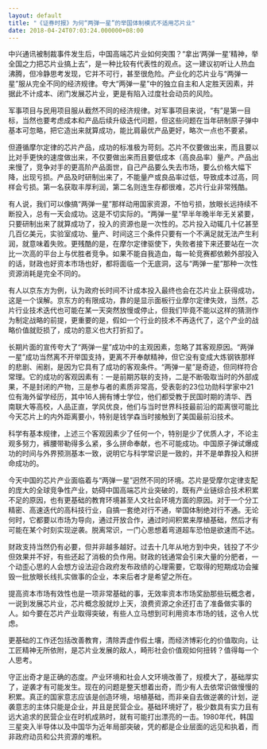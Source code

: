 ```yaml
---
layout: default
title: "《证券时报》为何“两弹一星”的举国体制模式不适用芯片业"
date: 2018-04-24T07:03:24.000000+08:00
---
```


中兴通讯被制裁事件发生后，中国高端芯片业如何突围？“拿出‘两弹一星’精神，举全国之力把芯片业搞上去”，是一种比较有代表性的观点。这一建议初听让人热血沸腾，但冷静思考发现，它并不可行，甚至很危险。产业化的芯片业与“两弹一星”服从完全不同的经济规律。夸大“两弹一星”中的独立自主和人定胜天因素，并据此不计成本、闭门发展芯片业，更是有陷入过度社会动员的风险。

军事项目与民用项目服从截然不同的经济规律。对军事项目来说，“有”是第一目标，当然也要考虑成本和产品后续升级迭代问题，但这些问题在当年研制原子弹中基本可忽略，把它造出来就算成功，能比肩最优产品更好，略次一点也不要紧。

但遵循摩尔定律的芯片产品，成功的标准极为苛刻。芯片不仅要做出来，而且要以比对手更快的速度做出来，不仅要做出来而且要低成本（高良品率）量产。产品出来慢了，竞争对手的更高阶产品面世，自己产品要么失去市场，要么价格大幅下降，出现亏损。产品及时研制出来了，不能量产或良品率过低，导致成本过高，同样会亏损。第一名获取丰厚利润，第二名则连生存都很难，芯片行业非常残酷。

有人说，我们可以像搞“两弹一星”那样动用国家资源，不怕亏损，放眼长远持续不断投入，总有一天会成功。这是不切实际的。“两弹一星”早半年晚半年无关紧要，只要研制出来了就算成功了，投入的资源也是一次性的。芯片投入动辄几十亿甚至几百亿美元，实验室成功、量产、时间这三个条件只要有一个不满足就无法产生利润，就意味着失败。更残酷的是，在摩尔定律驱使下，失败者接下来还要站在一次比一次高的平台上与优胜者竞争。如果不能自我造血，每一轮竞赛都依赖外部投入的话，财政也好资本市场也好，都将面临一个无底洞，这与“两弹一星”那种一次性资源消耗是完全不同的。

有人以京东方为例，认为政府长时间不计成本投入最终也会在芯片业上获得成功，这是一个误解。京东方的有限成功，靠的是显示面板行业摩尔定律失效，当然，芯片行业技术迭代也可能在某一天突然放慢或停止，但我们毕竟不能以这样的猜测作为制定战略的前提，更重要的是，假如一个行业的技术不再迭代了，这个产业的战略价值就贬损了，成功的意义也大打折扣了。

长期片面的宣传夸大了“两弹一星”成功中的主观因素，忽略了其客观原因。“两弹一星”成功当然离不开举国支持，更离不开奉献精神，但它没有变成大炼钢铁那样的悲剧、闹剧，是因为它具有了成功的客观条件。“两弹一星”是奇迹，但同样符合常理。它的成功的客观因素有：一是前期苏联的支持，二是不断吸取当时的外部成果，不是封闭的产物，三是参与者的素质非常高，受表彰的23位功勋科学家中21位有海外留学经历，其中16人拥有博士学位，他们都受教于民国时期的清华、西南联大等高校，人品正直，学风优良，他们与当时世界科技最前沿的距离很可能比今天芯片上的内外距离要小，特别是钱学森当时接触到了美国最前沿技术。

科学有基本规律，上述三个客观因素少了任何一个，特别是少了优质人才，不论主观多努力，裤腰带勒得多么紧，多么拼命奉献，也不可能成功。中国原子弹试爆成功的时间与外界预测基本一致，说明它与科学常识是一致的，并不是单靠投入和拼命成功的。

今天中国的芯片产业面临着与“两弹一星”迥然不同的环境。芯片是受摩尔定律支配的庞大的全球竞争性产业，妨碍中国高端芯片业突破的，既有产业链综合技术积累不足的原因，也有更基础的教育环境甚至人文社会环境方面的原因。对于一个分工精密、高速迭代的高科技行业，自搞一套绝对行不通，举国体制绝对行不通。无论何时，它都要以市场为导向，通过开放合作，通过时间积累来厚植基础，然后才有可能在某个时刻实现逆袭。脱离常识，一门心思想着弯道超车恐怕是欲速而不达。

财政支持当然仍有必要，但并非越多越好。过去十几年从地方到中央，钱投了不少但效果并不好，有些还起了消极的负作用。财政的钱通常会引来大量的分肥者，一个动歪心思的人会想方设法迎合政府发布政绩的心理需要，它取得的短期成功会摧毁一批放眼长线扎实做事的企业，本来后者才是希望之所在。

提高资本市场有效性也是一项非常基础的事，无效率资本市场奖励那些玩概念者，一说到发展芯片业，芯片概念股就炒上天，浪费资源之余还打击了准备做实事的人。如今要在芯片产业取得突破，有些人立马想到可利用资本市场的钱，这令人忧虑。

更基础的工作还包括改善教育，清除弄虚作假土壤，而经济博彩化的价值取向，让工匠精神无所依附，是芯片业发展的敌人，畸形社会价值观如何扭转？值得每一个人思考。

守正出奇才是正确的态度。产业环境和社会人文环境改善了，规模大了，基础厚实了，逆袭才有可能发生。现在的问题是整天想着出奇，而少有人去依常识做慢慢的积累。真正的国家意志应该是创造环境，培植基础，而非亲自去做逆袭的计划，逆袭意志的主体只能是企业，并且是民营企业。基础环境好了，极少数具有实力且有远大追求的民营企业在时机成熟时，就有可能打出漂亮的一击。1980年代，韩国三星突入半导体以及中国华为近年局部突破，凭的都是企业层面的远见和执着，而非政府动员和公共资源的堆积。

